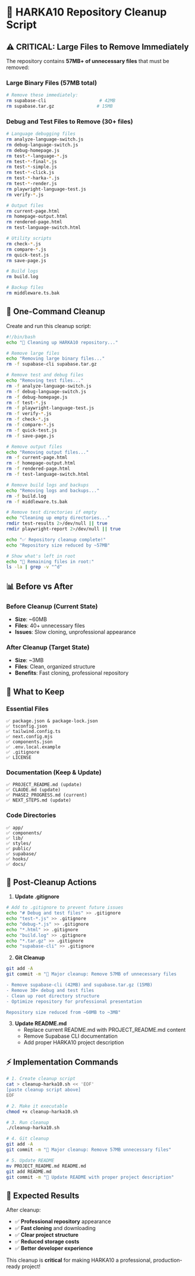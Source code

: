 # 🧹 HARKA10 Repository Cleanup Script

## ⚠️ CRITICAL: Large Files to Remove Immediately

The repository contains **57MB+ of unnecessary files** that must be removed:

### Large Binary Files (57MB total)
```bash
# Remove these immediately:
rm supabase-cli                    # 42MB
rm supabase.tar.gz                # 15MB
```

### Debug and Test Files to Remove (30+ files)
```bash
# Language debugging files
rm analyze-language-switch.js
rm debug-language-switch.js
rm debug-homepage.js
rm test-*-language-*.js
rm test-*-final*.js
rm test-*-simple.js
rm test-*-click.js
rm test-*-harka-*.js
rm test-*-render.js
rm playwright-language-test.js
rm verify-*.js

# Output files
rm current-page.html
rm homepage-output.html
rm rendered-page.html
rm test-language-switch.html

# Utility scripts
rm check-*.js
rm compare-*.js
rm quick-test.js
rm save-page.js

# Build logs
rm build.log

# Backup files
rm middleware.ts.bak
```

## 🚀 One-Command Cleanup

Create and run this cleanup script:

```bash
#!/bin/bash
echo "🧹 Cleaning up HARKA10 repository..."

# Remove large files
echo "Removing large binary files..."
rm -f supabase-cli supabase.tar.gz

# Remove test and debug files
echo "Removing test files..."
rm -f analyze-language-switch.js
rm -f debug-language-switch.js
rm -f debug-homepage.js
rm -f test-*.js
rm -f playwright-language-test.js
rm -f verify-*.js
rm -f check-*.js
rm -f compare-*.js
rm -f quick-test.js
rm -f save-page.js

# Remove output files
echo "Removing output files..."
rm -f current-page.html
rm -f homepage-output.html
rm -f rendered-page.html
rm -f test-language-switch.html

# Remove build logs and backups
echo "Removing logs and backups..."
rm -f build.log
rm -f middleware.ts.bak

# Remove test directories if empty
echo "Cleaning up empty directories..."
rmdir test-results 2>/dev/null || true
rmdir playwright-report 2>/dev/null || true

echo "✅ Repository cleanup complete!"
echo "Repository size reduced by ~57MB"

# Show what's left in root
echo "📁 Remaining files in root:"
ls -la | grep -v "^d"
```

## 📊 Before vs After

### Before Cleanup (Current State)
- **Size**: ~60MB
- **Files**: 40+ unnecessary files
- **Issues**: Slow cloning, unprofessional appearance

### After Cleanup (Target State)
- **Size**: ~3MB
- **Files**: Clean, organized structure
- **Benefits**: Fast cloning, professional repository

## 🎯 What to Keep

### Essential Files
```
✅ package.json & package-lock.json
✅ tsconfig.json
✅ tailwind.config.ts
✅ next.config.mjs
✅ components.json
✅ .env.local.example
✅ .gitignore
✅ LICENSE
```

### Documentation (Keep & Update)
```
✅ PROJECT_README.md (update)
✅ CLAUDE.md (update)
✅ PHASE2_PROGRESS.md (current)
✅ NEXT_STEPS.md (update)
```

### Code Directories
```
✅ app/
✅ components/
✅ lib/
✅ styles/
✅ public/
✅ supabase/
✅ hooks/
✅ docs/
```

## 🔄 Post-Cleanup Actions

1. **Update .gitignore**
```bash
# Add to .gitignore to prevent future issues
echo "# Debug and test files" >> .gitignore
echo "test-*.js" >> .gitignore
echo "debug-*.js" >> .gitignore
echo "*.html" >> .gitignore
echo "build.log" >> .gitignore
echo "*.tar.gz" >> .gitignore
echo "supabase-cli" >> .gitignore
```

2. **Git Cleanup**
```bash
git add -A
git commit -m "🧹 Major cleanup: Remove 57MB of unnecessary files

- Remove supabase-cli (42MB) and supabase.tar.gz (15MB)
- Remove 30+ debug and test files
- Clean up root directory structure
- Optimize repository for professional presentation

Repository size reduced from ~60MB to ~3MB"
```

3. **Update README.md**
   - Replace current README.md with PROJECT_README.md content
   - Remove Supabase CLI documentation
   - Add proper HARKA10 project description

## ⚡ Implementation Commands

```bash
# 1. Create cleanup script
cat > cleanup-harka10.sh << 'EOF'
[paste cleanup script above]
EOF

# 2. Make it executable
chmod +x cleanup-harka10.sh

# 3. Run cleanup
./cleanup-harka10.sh

# 4. Git cleanup
git add -A
git commit -m "🧹 Major cleanup: Remove 57MB unnecessary files"

# 5. Update README
mv PROJECT_README.md README.md
git add README.md
git commit -m "📝 Update README with proper project description"
```

## 🎉 Expected Results

After cleanup:
- ✅ **Professional repository** appearance
- ✅ **Fast cloning** and downloading
- ✅ **Clear project structure**
- ✅ **Reduced storage costs**
- ✅ **Better developer experience**

This cleanup is **critical** for making HARKA10 a professional, production-ready project!